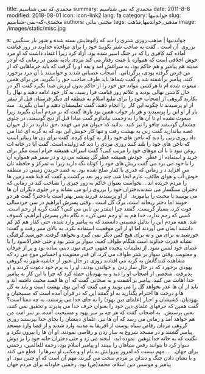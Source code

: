 title: محمدی که نمی شناسیم
summary: محمدی که نمی شناسیم
date: 2011-8-8
modified: 2018-08-01
icon:  icon-link2
lang: fa
category: خواندنیها
slug: محمدی-که-نمی-شناسیم
authors: مجتبی بنائی
tags: مذهبی,خواندنیها,مذهب
image: /images/static/misc.jpg

s: خواندنیها | مذهب روزی شتری را دید که زانوهایش بسته شده و هنوز بار سنگینی برروی  آن است . گفت به صاحب شتر بگویید خود را برای مواخذه خداوند در روز قیامت آماده کند    کافری را که در جنگ اسیر شده بود، آزاد کرد زیرا اعتقاد داشت که او مرد خوش اخلاقی است که همواره با عفت رفتار می کند    مردی بادیه نشین در زمانی که او در مدینه هم پیامبر و هم حاکم بود، به سراغش آمد و یقه او را گرفت که باید خرماهایی که از من قرض گرفته بودی، برگردانی.  اصحاب عصبانی شدند و خواستند با آن مرد برخورد کنند. پیامبر برآشفته شد و گفت شماها باید طرف صاحب حق را بگیرید. من برای همین مبعوث شده ام تا هرکسی بتواند حق خود را از حاکم بدون لرزش صدا بگیرد      گفت اگر در حال کاشتن نهالی بودید و علائم روز قیامت فرا رسید، به کار خود ادامه دهید و نهال را بکارید      گروهی از اصحاب خود را برای تبلیغ اسلام به منطقه ای دیگر فرستاد. قبل از سفر از او پرسیدند تا چگونه این کار  را انجام دهند. گفت تعلیمشان دهید و آسان بگیرید.  سه بار از او این را پرسیدند و هر بار جواب همین بود        بارها گفت که بر مردم آسان بگیرید زیرا مبعوث نشده ام تا آن ها را به زحمت بیاندازم      گفت مبادا قبل از ذبح گوسفند، در جلوی چشمان گوسفند چاقو را تیز کنید. بدانید که حیوان هم می فهمد ،حق ندارید در دل حیوان غصه بیاندازید      گفت زنی به بهشت رفت و تنها کار خوبش این بود که به گربه ای غذا می داد      روزی زنی را دید که ناخن های خود را از ته کوتاه کرده. گفت برای زن ها زیباتر است که ناخن های خود را بلند کنند      روزی مردی را دید که ژولیده است. گفت آیا در خانه ات روغن نبود تا با آن موهای خود را مرتب کنی؟      گفت اسراف همیشه حرام است مگر برای خرید و استفاده از عطر.  خودش همیشه عطر گل بنفشه می زد و در سفر هم همواره آن را با خود می برد      می گفت ریش های خود را کوتاه نگه دارید زیرا به تمرکز و حافظه تان می افزاید      د ر زمانی که قدری با کفار صلح شده بود. به قصد خریدن زمینی در منطقه خوش آب و هوای طائف، عازم انجا شد. چند روز بعد برگشت و گفت که قبلا همه زمین ها را مردم خریده اند... نخواست بعنوان حاکم به زور چیزی را تصاحب کند      در زمانی که دختران سنگسار می شدند،دختران خود را برروی زانو می نشاند و در جلوی دیگران آن ها می بوسید تا محبت را بیاموزند.  از او پرسیدند فرزند پسر بهتر است یا دختر؟ گفت هر دو خوبند اما دختر ریحانه است، برگ گل است .    وقتی پسرش ابراهیم در سن خردسالی فوت کرد، بسیار گریست. گفتند چرا اینقدر بی تابی می کنی؟ گفت گریه از رحم است. کسی که رحم ندارد، خدا هم به او رحم نمی کن د    ه نگام دفن پسرش ابراهیم، کسوف شد. همه مردم این را بدلیل مصیبتی دانستند که به پیامبر وارد شده، حتی کفار هم کم کم داشتند ایمان می آوردند اما او از این موقعیت استفاده نکرد. به بالای منبر رفت و گفت: خورشید نه برای من و نه برای هیچ کس دیگر نمی گیرد و نخواهد گرفت. خورشید گرفتگی نشانه قدرت خداوند است    هنگام طواف کعبه، سوار بر شتر بود و حتی حجرالاسود را با عصای خود لمس نمود. از تعلیمات پیچیده فقهی خبری نبود. دینی ساده بود و پر از عرفان و معنویت. وقتی سوار بر شتر طواف می کرد، ان قدر معنویت و احساس موج می زد که مشاهده کنندگانش به گریه می افتادند    روزی در حال عبور از حاشیه شهر به گروهی یهودی برخورد که در حال ساز زدن  و خواندن بودند، او را به بزم خود دعوت کردند و او پذیرفت. شخصی از اصحاب او را دید و به یهودیان حمله کرد که چرا با این کار به پیامبر خدا اهانت می کنید. پیامبر بر آشفت و به صحابی گفت که آن ها قصد محبت داشته اند و باید از آن ها عذر بخواهد      گل را می بویید و می گفت که این بوی بهشت است و باید به گل ها و درخت ها احترام بگذارید    به او گفتند این که در قرآن آمده است که مسیحیان و یهودیان، کشیشان و احبار (علمای دین یهود) را به جای خدا می پرستند، به چه معنا است؟ گفت همین که حرفهای علمای دین خود را بعنوان حرف خدا می پذیرند و تحقیق نمی کنند، یعنی پرستش.  به اصحاب گفت که هر چه بر سر یهود و مسیحیت آمده، بر سر امت من هم خواهد آمد و زمانی می رسد که آن ها نیز، علمای دینشان را بجای خدا بپرستند    روزی گروهی مردان رقاص سیاه پوست از افریقا به مدینه وارد شدند و از قضا وارد مسجد پیامبر گشتند و در مسجد شروع به ساز زدن و رقاصی نمودند، او آن ها را بیرون نکرد و نگفت که به خانه خدا توهین  نموده اید،  لبخند می زد و حتی دختران خانه خود را بر دوش سوار کرد تا بتوانند رقص سیاهان را ببینند      او پیامبر اسلام بود، رحمة للعالمین، رحمتی برای جهان.  ... مهم نیست که امروز پیروانش به نام او و مکتب او سرها را  قطع می کنند و با نشان دادن چنگ و دندان بر مردم سخت می گیرند، مهم آن است که او چنین نبود. او پیامبر و موسس دین اسلام، محمد(ص) بود. رحمتی جاودانه برای مردم جهان